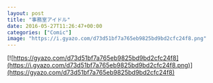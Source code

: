 ```yaml
---
layout: post
title: "事務室アイドル"
date: 2016-05-27T11:26:47+00:00
categories: ["Comic"]
image: "https://i.gyazo.com/d73d51bf7a765eb9825bd9bd2cfc24f8.png"
---
```


[![https://gyazo.com/d73d51bf7a765eb9825bd9bd2cfc24f8](https://i.gyazo.com/d73d51bf7a765eb9825bd9bd2cfc24f8.png)](https://gyazo.com/d73d51bf7a765eb9825bd9bd2cfc24f8)